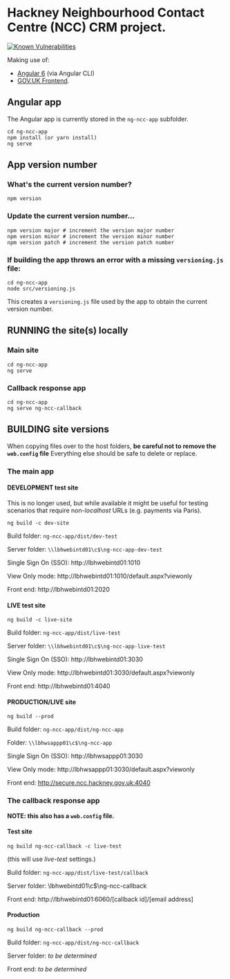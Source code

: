 # Hackney Neighbourhood Contact Centre (NCC) CRM project.

[![Known Vulnerabilities](https://snyk.io/test/github/LBHackney-IT/NCC/badge.svg?targetFile=ng-ncc-app%2Fpackage.json)](https://snyk.io/test/github/LBHackney-IT/NCC?targetFile=ng-ncc-app%2Fpackage.json)

Making use of:

- [Angular 6](https://angular.io) (via Angular CLI)
- [GOV.UK Frontend](https://github.com/alphagov/govuk-frontend).

## Angular app
The Angular app is currently stored in the `ng-ncc-app` subfolder.

```
cd ng-ncc-app
npm install (or yarn install)
ng serve
```

## App version number

### What's the current version number?
```
npm version
```

### Update the current version number...
```
npm version major # increment the version major number
npm version minor # increment the version minor number
npm version patch # increment the version patch number
```

### If building the app throws an error with a missing `versioning.js` file:
```
cd ng-ncc-app
node src/versioning.js
```
This creates a `versioning.js` file used by the app to obtain the current version number.

## RUNNING the site(s) locally

### Main site
```
cd ng-ncc-app
ng serve
```

### Callback response app
```
cd ng-ncc-app
ng serve ng-ncc-callback
```

## BUILDING site versions
When copying files over to the host folders, **be careful not to remove the `web.config` file** Everything else should be safe to delete or replace.

### The main app

#### DEVELOPMENT test site

This is no longer used, but while available it might be useful for testing scenarios that require non-*localhost* URLs (e.g. payments via Paris).

```
ng build -c dev-site
```

Build folder: `ng-ncc-app/dist/dev-test`

Server folder: `\\lbhwebintd01\c$\ng-ncc-app-dev-test`

Single Sign On (SSO): http://lbhwebintd01:1010

View Only mode: http://lbhwebintd01:1010/default.aspx?viewonly

Front end: http://lbhwebintd01:2020

#### LIVE test site

```
ng build -c live-site
```

Build folder: `ng-ncc-app/dist/live-test`

Server folder: `\\lbhwebintd01\c$\ng-ncc-app-live-test`

Single Sign On (SSO): http://lbhwebintd01:3030

View Only mode: http://lbhwebintd01:3030/default.aspx?viewonly

Front end: http://lbhwebintd01:4040

#### PRODUCTION/LIVE site

```
ng build --prod
```

Build folder: `ng-ncc-app/dist/ng-ncc-app`

Folder: `\\lbhwsappp01\c$\ng-ncc-app`

Single Sign On (SSO): http://lbhwsappp01:3030

View Only mode: http://lbhwsappp01:3030/default.aspx?viewonly

Front end: http://secure.ncc.hackney.gov.uk:4040

### The callback response app

**NOTE: this also has a `web.config` file.**

#### Test site

```
ng build ng-ncc-callback -c live-test
```
(this will use *live-test* settings.)

Build folder: `ng-ncc-app/dist/live-test/callback`

Server folder: \\lbhwebintd01\c$\ng-ncc-callback

Front end: http://lbhwebintd01:6060/[callback id]/[email address]

#### Production

```
ng build ng-ncc-callback --prod
```

Build folder: `ng-ncc-app/dist/ng-ncc-callback`

Server folder: *to be determined*

Front end: *to be determined*
